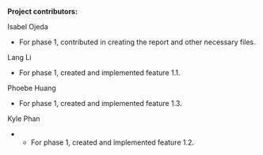 **Project contributors:**<br>

Isabel Ojeda
- For phase 1, contributed in creating the report and other necessary files. 

Lang Li 
- For phase 1, created and implemented feature 1.1. 

Phoebe Huang
- For phase 1, created and implemented feature 1.3. 

Kyle Phan
- - For phase 1, created and implemented feature 1.2. 
